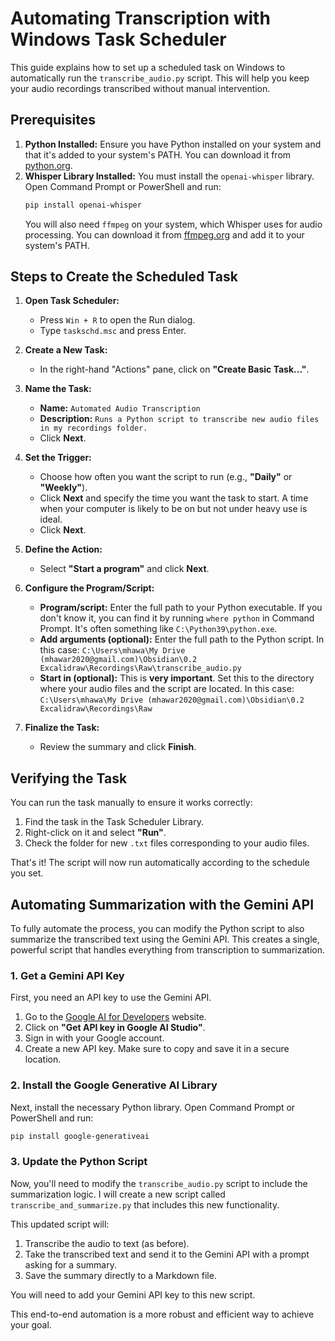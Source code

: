 # Automating Transcription with Windows Task Scheduler

This guide explains how to set up a scheduled task on Windows to automatically run the `transcribe_audio.py` script. This will help you keep your audio recordings transcribed without manual intervention.

## Prerequisites

1.  **Python Installed:** Ensure you have Python installed on your system and that it's added to your system's PATH. You can download it from [python.org](https://www.python.org/).
2.  **Whisper Library Installed:** You must install the `openai-whisper` library. Open Command Prompt or PowerShell and run:
    ```bash
    pip install openai-whisper
    ```
    You will also need `ffmpeg` on your system, which Whisper uses for audio processing. You can download it from [ffmpeg.org](https://ffmpeg.org/download.html) and add it to your system's PATH.

## Steps to Create the Scheduled Task

1.  **Open Task Scheduler:**
    *   Press `Win + R` to open the Run dialog.
    *   Type `taskschd.msc` and press Enter.

2.  **Create a New Task:**
    *   In the right-hand "Actions" pane, click on **"Create Basic Task..."**.

3.  **Name the Task:**
    *   **Name:** `Automated Audio Transcription`
    *   **Description:** `Runs a Python script to transcribe new audio files in my recordings folder.`
    *   Click **Next**.

4.  **Set the Trigger:**
    *   Choose how often you want the script to run (e.g., **"Daily"** or **"Weekly"**).
    *   Click **Next** and specify the time you want the task to start. A time when your computer is likely to be on but not under heavy use is ideal.
    *   Click **Next**.

5.  **Define the Action:**
    *   Select **"Start a program"** and click **Next**.

6.  **Configure the Program/Script:**
    *   **Program/script:** Enter the full path to your Python executable. If you don't know it, you can find it by running `where python` in Command Prompt. It's often something like `C:\Python39\python.exe`.
    *   **Add arguments (optional):** Enter the full path to the Python script. In this case: `C:\Users\mhawa\My Drive (mhawar2020@gmail.com)\Obsidian\0.2 Excalidraw\Recordings\Raw\transcribe_audio.py`
    *   **Start in (optional):** This is **very important**. Set this to the directory where your audio files and the script are located. In this case: `C:\Users\mhawa\My Drive (mhawar2020@gmail.com)\Obsidian\0.2 Excalidraw\Recordings\Raw`

7.  **Finalize the Task:**
    *   Review the summary and click **Finish**.

## Verifying the Task

You can run the task manually to ensure it works correctly:
1.  Find the task in the Task Scheduler Library.
2.  Right-click on it and select **"Run"**.
3.  Check the folder for new `.txt` files corresponding to your audio files.

That's it! The script will now run automatically according to the schedule you set.

## Automating Summarization with the Gemini API

To fully automate the process, you can modify the Python script to also summarize the transcribed text using the Gemini API. This creates a single, powerful script that handles everything from transcription to summarization.

### 1. Get a Gemini API Key

First, you need an API key to use the Gemini API.

1.  Go to the [Google AI for Developers](https://ai.google.dev/) website.
2.  Click on **"Get API key in Google AI Studio"**.
3.  Sign in with your Google account.
4.  Create a new API key. Make sure to copy and save it in a secure location.

### 2. Install the Google Generative AI Library

Next, install the necessary Python library. Open Command Prompt or PowerShell and run:

```bash
pip install google-generativeai
```

### 3. Update the Python Script

Now, you'll need to modify the `transcribe_audio.py` script to include the summarization logic. I will create a new script called `transcribe_and_summarize.py` that includes this new functionality.

This updated script will:
1.  Transcribe the audio to text (as before).
2.  Take the transcribed text and send it to the Gemini API with a prompt asking for a summary.
3.  Save the summary directly to a Markdown file.

You will need to add your Gemini API key to this new script.

This end-to-end automation is a more robust and efficient way to achieve your goal.

